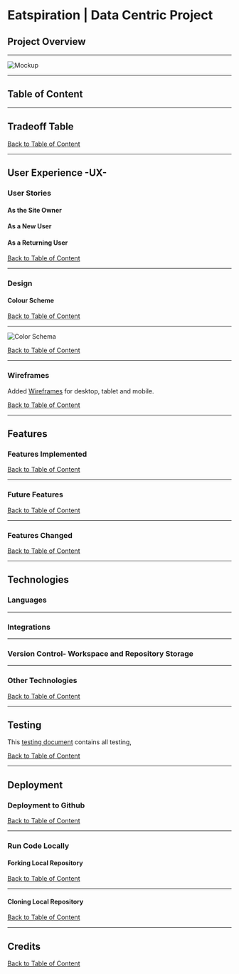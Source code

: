 # Eatspiration | Data Centric Project 

## Project Overview



---

![Mockup](/)

---

## Table of Content



---

## Tradeoff Table
	


[Back to Table of Content](#Table-of-Content) 

---

## User Experience -UX-

  ### User Stories

  #### As the Site Owner



  #### As a New User



  #### As a Returning User



[Back to Table of Content](#Table-of-Content)

---

### Design

  #### Colour Scheme



[Back to Table of Content](#table-of-content)

---

![Color Schema]()



[Back to Table of Content](#table-of-content)

---

### Wireframes

Added [Wireframes]() for desktop, tablet and mobile.

[Back to Table of Content](#table-of-content)

---

## Features

### Features Implemented



[Back to Table of Content](#table-of-content)

---

### Future Features 



[Back to Table of Content](#table-of-content)

---

### Features Changed




[Back to Table of Content](#table-of-content)

---

## Technologies

  ### Languages



---

  ### Integrations



---

  ### Version Control- Workspace and Repository Storage



---

  ### Other Technologies




[Back to Table of Content](#table-of-content)

---

## Testing

This [testing document]()  contains all testing,

[Back to Table of Content](#table-of-content)

---

## Deployment

### Deployment to Github




[Back to Table of Content](#table-of-content)

---

### Run Code Locally



  #### Forking Local Repository



  [Back to Table of Content](#table-of-content)

  ---

  #### Cloning Local Repository



[Back to Table of Content](#table-of-content)

---

## Credits



[Back to Table of Content](#table-of-content)